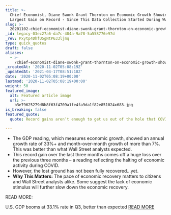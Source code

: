 ```yaml
---
title: >-
  Chief Economist, Diane Swonk Grant Thornton on Economic Growth Showing the
  Largest Gain on Record - Since This Data Collection Started During Wwii.
slug: >-
  20201102-chief-economist-diane-swonk-grant-thornton-on-economic-growth-showing-the-largest-gain-on-record-since-data-records-started-during-wwii
_id: legacy-03ec27a6-da7c-484a-9a78-5a558776e97d
_rev: Pxytp4DhfU5gNtP633ljmq
type: quick_quotes
draft: false
aliases:
  - >-
    /chief-economist-diane-swonk-grant-thornton-on-economic-growth-showing-the-largest-gain-on-record-since-data-records-started-during-wwii/
_createdAt: '2020-11-02T05:08:19Z'
_updatedAt: '2021-04-17T08:51:18Z'
date: '2020-11-02T05:08:19+00:00'
lastmod: '2020-11-02T05:08:19+00:00'
weight: 50
featured_image:
  alt: Featured article image
  url: >-
    b3e79625279d8b8f63f4709a1fe4fa9da1f82e851024x683.jpg
is_breaking: false
featured_quote:
  quote: Record gains aren’t enough to get us out of the hole that COVID left us in.

---
```

* The GDP reading, which measures economic growth, showed an annual growth rate of 33%+ and month-over-month growth of more than 7%. This was better than what Wall Street analysts expected.
* This record gain over the last three months comes off a huge loss over the previous three months – a reading reflecting the halting of economic activity during COVID.
* However, the lost ground has not been fully recovered…yet.
* **Why This Matters:** The pace of economic recovery matters to citizens and Wall Street analysts alike. Some suggest the lack of economic stimulus will further slow down the economic recovery.

READ MORE:

U.S. GDP booms at 33.1% rate in Q3, better than expected [READ MORE](https://www.cnbc.com/2020/10/29/us-gdp-report-third-quarter-2020.html)
